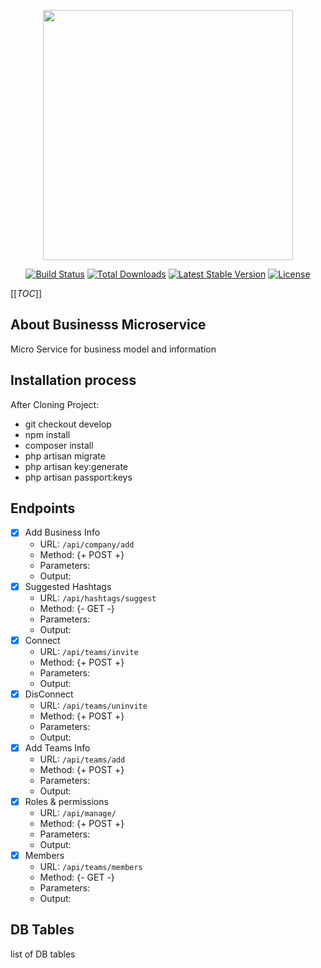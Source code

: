 <p align="center"><img src="https://res.cloudinary.com/dtfbvvkyp/image/upload/v1566331377/laravel-logolockup-cmyk-red.svg" width="400"></p>

<p align="center">
<a href="https://travis-ci.org/laravel/framework"><img src="https://travis-ci.org/laravel/framework.svg" alt="Build Status"></a>
<a href="https://packagist.org/packages/laravel/framework"><img src="https://poser.pugx.org/laravel/framework/d/total.svg" alt="Total Downloads"></a>
<a href="https://packagist.org/packages/laravel/framework"><img src="https://poser.pugx.org/laravel/framework/v/stable.svg" alt="Latest Stable Version"></a>
<a href="https://packagist.org/packages/laravel/framework"><img src="https://poser.pugx.org/laravel/framework/license.svg" alt="License"></a>
</p>

[[_TOC_]]

## About Businesss Microservice

Micro Service for business model and information

## Installation process

After Cloning Project:

- git checkout develop
- npm install
- composer install
- php artisan migrate
- php artisan key:generate
- php artisan passport:keys


##  Endpoints

- [x] Add Business Info
    - URL: `/api/company/add`
    - Method: {+ POST +}
    - Parameters:
    - Output: 
- [x] Suggested Hashtags
    - URL: `/api/hashtags/suggest`
    - Method: {- GET -}
    - Parameters:
    - Output: 
- [x] Connect
    - URL: `/api/teams/invite`
    - Method: {+ POST +}
    - Parameters:
    - Output: 
- [x] DisConnect
    - URL: `/api/teams/uninvite`
    - Method: {+ POST +}
    - Parameters:
    - Output: 
- [x] Add Teams Info
    - URL: `/api/teams/add`
    - Method: {+ POST +}
    - Parameters:
    - Output: 
- [x] Roles & permissions
    - URL: `/api/manage/`
    - Method: {+ POST +}
    - Parameters:
    - Output: 
- [x] Members
    - URL: `/api/teams/members`
    - Method: {- GET -}
    - Parameters:
    - Output: 


## DB Tables

list of DB tables

